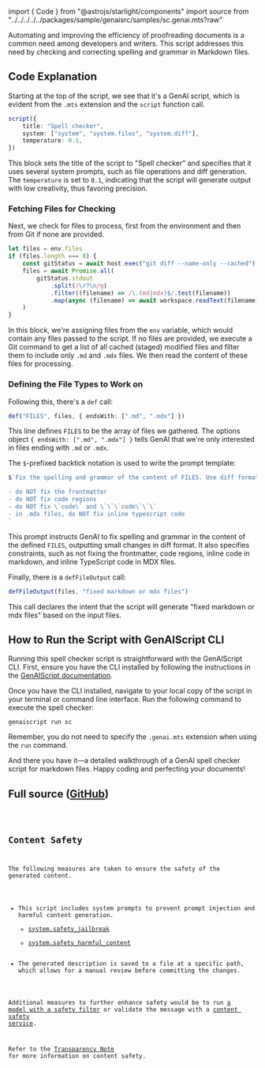 
import { Code } from "@astrojs/starlight/components"
import source from "../../../../../packages/sample/genaisrc/samples/sc.genai.mts?raw"

Automating and improving the efficiency of proofreading documents is a common need among developers and writers. This script addresses this need by checking and correcting spelling and grammar in Markdown files.

## Code Explanation

Starting at the top of the script, we see that it's a GenAI script, which is evident from the `.mts` extension and the `script` function call.

```ts
script({
    title: "Spell checker",
    system: ["system", "system.files", "system.diff"],
    temperature: 0.1,
})
```

This block sets the title of the script to "Spell checker" and specifies that it uses several system prompts, such as file operations and diff generation. The `temperature` is set to `0.1`, indicating that the script will generate output with low creativity, thus favoring precision.

### Fetching Files for Checking

Next, we check for files to process, first from the environment and then from Git if none are provided.

```ts
let files = env.files
if (files.length === 0) {
    const gitStatus = await host.exec("git diff --name-only --cached")
    files = await Promise.all(
        gitStatus.stdout
            .split(/\r?\n/g)
            .filter((filename) => /\.(md|mdx)$/.test(filename))
            .map(async (filename) => await workspace.readText(filename))
    )
}
```

In this block, we're assigning files from the `env` variable, which would contain any files passed to the script. If no files are provided, we execute a Git command to get a list of all cached (staged) modified files and filter them to include only `.md` and `.mdx` files. We then read the content of these files for processing.

### Defining the File Types to Work on

Following this, there's a `def` call:

```ts
def("FILES", files, { endsWith: [".md", ".mdx"] })
```

This line defines `FILES` to be the array of files we gathered. The options object `{ endsWith: [".md", ".mdx"] }` tells GenAI that we're only interested in files ending with `.md` or `.mdx`.

The `$`-prefixed backtick notation is used to write the prompt template:

```ts
$`Fix the spelling and grammar of the content of FILES. Use diff format for small changes.

- do NOT fix the frontmatter
- do NOT fix code regions
- do NOT fix \`code\` and \`\`\`code\`\`\`
- in .mdx files, do NOT fix inline typescript code
`
```

This prompt instructs GenAI to fix spelling and grammar in the content of the defined `FILES`, outputting small changes in diff format. It also specifies constraints, such as not fixing the frontmatter, code regions, inline code in markdown, and inline TypeScript code in MDX files.

Finally, there is a `defFileOutput` call:

```ts
defFileOutput(files, "fixed markdown or mdx files")
```

This call declares the intent that the script will generate "fixed markdown or mdx files" based on the input files.

## How to Run the Script with GenAIScript CLI

Running this spell checker script is straightforward with the GenAIScript CLI. First, ensure you have the CLI installed by following the instructions in the [GenAIScript documentation](https://microsoft.github.io/genaiscript/getting-started/installation).

Once you have the CLI installed, navigate to your local copy of the script in your terminal or command line interface. Run the following command to execute the spell checker:

```shell
genaiscript run sc
```

Remember, you do not need to specify the `.genai.mts` extension when using the `run` command.

And there you have it—a detailed walkthrough of a GenAI spell checker script for markdown files. Happy coding and perfecting your documents!

## Full source ([GitHub](https://github.com/microsoft/genaiscript/blob/main/packages/sample/genaisrc/sc.genai.mts))

<Code code={source} wrap={true} lang="ts" title="sc.genai.mts" />

## Content Safety

The following measures are taken to ensure the safety of the generated content.

-   This script includes system prompts to prevent prompt injection and harmful content generation.
    - [system.safety_jailbreak](/genaiscript/reference/scripts/system#systemsafety_jailbreak)
    - [system.safety_harmful_content](/genaiscript/reference/scripts/system#systemsafety_harmful_content)
-   The generated description is saved to a file at a specific path, which allows for a manual review before committing the changes.

Additional measures to further enhance safety would be to run [a model with a safety filter](https://learn.microsoft.com/en-us/azure/ai-services/openai/concepts/content-filter?tabs=warning%2Cuser-prompt%2Cpython-new)
or validate the message with a [content safety service](/genaiscript/reference/scripts/content-safety).

Refer to the [Transparency Note](/genaiscript/reference/transparency-note/) for more information on content safety.
